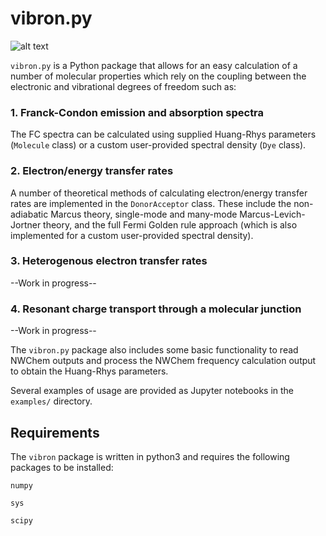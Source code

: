 # vibron.py

![alt text](https://github.com/jakubks/vibron/vibron_logo.png?raw=true)

`vibron.py` is a Python package that allows for an easy calculation of a number of molecular properties which rely on the coupling between the electronic and vibrational degrees of freedom such as:

### 1. Franck-Condon emission and absorption spectra

The FC spectra can be calculated using supplied Huang-Rhys parameters (`Molecule` class) or a custom user-provided spectral density (`Dye` class).

### 2. Electron/energy transfer rates

A number of theoretical methods of calculating electron/energy transfer rates are implemented in the `DonorAcceptor` class. These include the non-adiabatic Marcus theory, single-mode and many-mode Marcus-Levich-Jortner theory, and the full Fermi Golden rule approach (which is also implemented for a custom user-provided spectral density). 

### 3. Heterogenous electron transfer rates
--Work in progress--

### 4. Resonant charge transport through a molecular junction
--Work in progress--

The `vibron.py` package also includes some basic functionality to read NWChem outputs and process the NWChem frequency calculation output to obtain the Huang-Rhys parameters.

Several examples of usage are provided as Jupyter notebooks in the `examples/` directory.

## Requirements

The `vibron` package is written in python3 and requires the following packages to be installed:

`numpy`

`sys`

`scipy`
